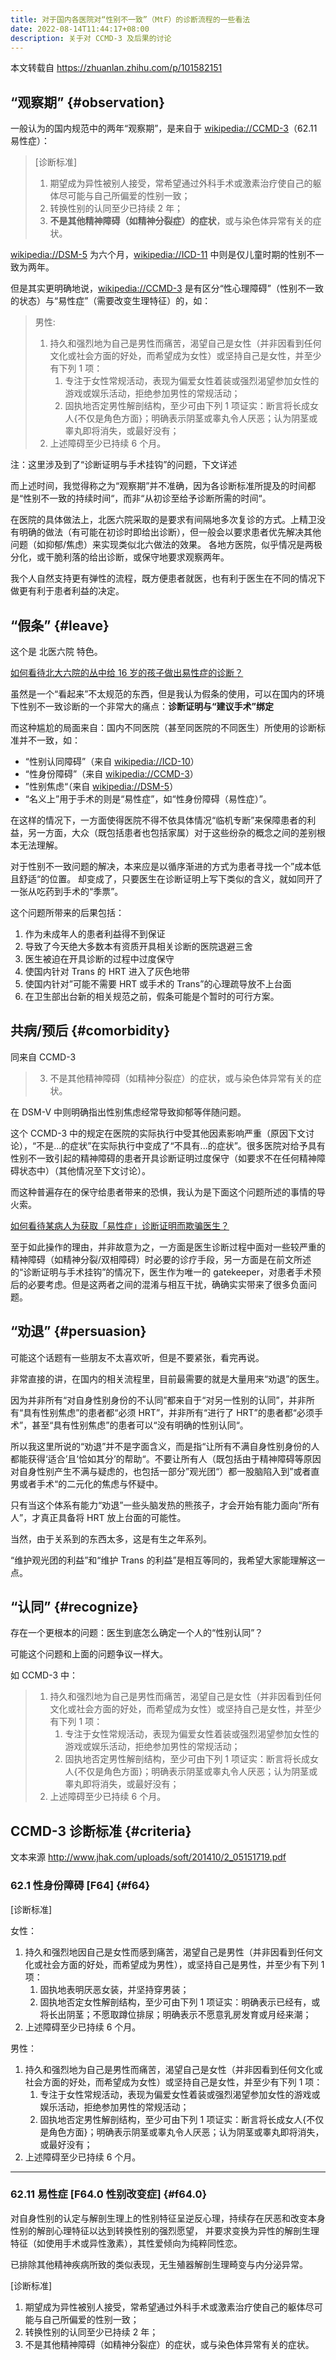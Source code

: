 ```yaml
---
title: 对于国内各医院对“性别不一致”（MtF）的诊断流程的一些看法
date: 2022-08-14T11:44:17+08:00
description: 关于对 CCMD-3 及后果的讨论
---
```


本文转载自 <https://zhuanlan.zhihu.com/p/101582151>

## “观察期” {#observation}

一般认为的国内规范中的两年“观察期”，是来自于 <wikipedia://CCMD-3>（62.11 易性症）：

> \[诊断标准\]
>
> 1. 期望成为异性被别人接受，常希望通过外科手术或激素治疗使自己的躯体尽可能与自己所偏爱的性别一致；
> 1. 转换性别的认同至少已持续 2 年；
> 1. **不是其他精神障碍（如精神分裂症）的症状**，或与染色体异常有关的症状。

<wikipedia://DSM-5> 为六个月，<wikipedia://ICD-11> 中则是仅儿童时期的性别不一致为两年。

但是其实更明确地说，<wikipedia://CCMD-3> 是有区分“性心理障碍”（性别不一致的状态）与“易性症”（需要改变生理特征）的，如：

> 男性:
>
> 1. 持久和强烈地为自己是男性而痛苦，渴望自己是女性（并非因看到任何文化或社会方面的好处，而希望成为女性）或坚持自己是女性，并至少有下列 1 项：
>    1. 专注于女性常规活动，表现为偏爱女性着装或强烈渴望参加女性的游戏或娱乐活动，拒绝参加男性的常规活动；
>    1. 固执地否定男性解剖结构，至少可由下列 1 项证实：断言将长成女人{不仅是角色方面}；明确表示阴茎或睾丸令人厌恶；认为阴茎或睾丸即将消失，或最好没有；
> 1. 上述障碍至少已持续 6 个月。

注：这里涉及到了“诊断证明与手术挂钩”的问题，下文详述

而上述时间，我觉得称之为“观察期”并不准确，因为各诊断标准所提及的时间都是“性别不一致的持续时间“，而非“从初诊至给予诊断所需的时间“。

在医院的具体做法上，北医六院采取的是要求有间隔地多次复诊的方式。上精卫没有明确的做法（有可能在初诊时即给出诊断），但一般会以要求患者优先解决其他问题（如抑郁/焦虑）来实现类似北六做法的效果。
各地方医院，似乎情况是两极分化，或干脆利落的给出诊断，或保守地要求观察两年。

我个人自然支持更有弹性的流程，既方便患者就医，也有利于医生在不同的情况下做更有利于患者利益的决定。

## “假条” {#leave}

这个是 北医六院 特色。

[如何看待北大六院的丛中给 16 岁的孩子做出易性症的诊断？](https://www.zhihu.com/question/320306842)

虽然是一个“看起来”不太规范的东西，但是我认为假条的使用，可以在国内的环境下性别不一致诊断的一个非常大的痛点：**诊断证明与“建议手术”绑定**

而这种尴尬的局面来自：国内不同医院（甚至同医院的不同医生）所使用的诊断标准并不一致，如：

- “性别认同障碍”（来自 <wikipedia://ICD-10>）
- “性身份障碍”（来自 <wikipedia://CCMD-3>）
- ”性别焦虑“（来自 <wikipedia://DSM-5>）
- “名义上”用于手术的则是“易性症”，如“性身份障碍（易性症）”。

在这样的情况下，一方面使得医院不得不依具体情况“临机专断”来保障患者的利益，另一方面，大众（既包括患者也包括家属）对于这些纷杂的概念之间的差别根本无法理解。

对于性别不一致问题的解决，本来应是以循序渐进的方式为患者寻找一个”成本低且舒适“的位置。
却变成了，只要医生在诊断证明上写下类似的含义，就如同开了一张从吃药到手术的“季票”。

这个问题所带来的后果包括：

1. 作为未成年人的患者利益得不到保证
1. 导致了今天绝大多数本有资质开具相关诊断的医院退避三舍
1. 医生被迫在开具诊断的过程中过度保守
1. 使国内针对 Trans 的 HRT 进入了灰色地带
1. 使国内针对”可能不需要 HRT 或手术的 Trans”的心理疏导放不上台面
1. 在卫生部出台新的相关规范之前，假条可能是个暂时的可行方案。

## 共病/预后 {#comorbidity}

同来自 CCMD-3

<!-- markdownlint-disable ol-prefix -->

> 3. 不是其他精神障碍（如精神分裂症）的症状，或与染色体异常有关的症状。

<!-- markdownlint-restore -->

在 DSM-V 中则明确指出性别焦虑经常导致抑郁等伴随问题。

这个 CCMD-3 中的规定在医院的实际执行中受其他因素影响严重（原因下文讨论），“不是...的症状”在实际执行中变成了“不具有...的症状”。很多医院对给予具有性别不一致引起的精神障碍的患者开具诊断证明过度保守（如要求不在任何精神障碍状态中）（其他情况至下文讨论）。

而这种普遍存在的保守给患者带来的恐惧，我认为是下面这个问题所述的事情的导火索。

[如何看待某病人为获取「易性症」诊断证明而欺骗医生？](https://www.zhihu.com/question/267856475)

至于如此操作的理由，并非故意为之，一方面是医生诊断过程中面对一些较严重的精神障碍（如精神分裂/双相障碍）时必要的诊疗手段，另一方面是在前文所述的“诊断证明与手术挂钩”的情况下，医生作为唯一的 gatekeeper，对患者手术预后的必要考虑。但是这两者之间的混淆与相互干扰，确确实实带来了很多负面问题。

## “劝退” {#persuasion}

可能这个话题有一些朋友不太喜欢听，但是不要紧张，看完再说。

非常直接的讲，在国内的相关流程里，目前最需要的就是大量用来“劝退”的医生。

因为并非所有“对自身性别身份的不认同”都来自于“对另一性别的认同”，并非所有“具有性别焦虑”的患者都“必须 HRT”，并非所有“进行了 HRT”的患者都“必须手术”，甚至“具有性别焦虑”的患者可以“没有明确的性别认同“。

所以我这里所说的“劝退”并不是字面含义，而是指“让所有不满自身性别身份的人都能获得‘适合’且‘恰如其分’的帮助“。不要让所有人（既包括由于精神障碍等原因对自身性别产生不满与疑虑的，也包括一部分”观光团“）都一股脑陷入到”或者直男或者手术“的二元化的焦虑与怀疑中。

只有当这个体系有能力“劝退”一些头脑发热的熊孩子，才会开始有能力面向“所有人”，才真正具备将 HRT 放上台面的可能性。

当然，由于关系到的东西太多，这是有生之年系列。

“维护观光团的利益”和“维护 Trans 的利益”是相互等同的，我希望大家能理解这一点。

## “认同” {#recognize}

存在一个更根本的问题：医生到底怎么确定一个人的“性别认同”？

可能这个问题和上面的问题争议一样大。

如 CCMD-3 中：

> 1. 持久和强烈地为自己是男性而痛苦，渴望自己是女性（并非因看到任何文化或社会方面的好处，而希望成为女性）或坚持自己是女性，并至少有下列 1 项：
>    1. 专注于女性常规活动，表现为偏爱女性着装或强烈渴望参加女性的游戏或娱乐活动，拒绝参加男性的常规活动；
>    1. 固执地否定男性解剖结构，至少可由下列 1 项证实：断言将长成女人{不仅是角色方面}；明确表示阴茎或睾丸令人厌恶；认为阴茎或睾丸即将消失，或最好没有；
> 1. 上述障碍至少已持续 6 个月。

## CCMD-3 诊断标准 {#criteria}

文本来源 <http://www.jhak.com/uploads/soft/201410/2_05151719.pdf>

### 62.1 性身份障碍 \[F64] {#f64}

\[诊断标准]

女性：

1. 持久和强烈地因自己是女性而感到痛苦，渴望自己是男性（并非因看到任何文化或社会方面的好处，而希望成为男性），或坚持自己是男性，并至少有下列 1 项：
   1. 固执地表明厌恶女装，并坚持穿男装；
   1. 固执地否定女性解剖结构，至少可由下列 1 项证实：明确表示已经有，或将长出阴茎；不愿取蹲位排尿；明确表示不愿意乳房发育或月经来潮；
1. 上述障碍至少已持续 6 个月。

男性：

1. 持久和强烈地为自己是男性而痛苦，渴望自己是女性（并非因看到任何文化或社会方面的好处，而希望成为女性）或坚持自己是女性，并至少有下列 1 项：
   1. 专注于女性常规活动，表现为偏爱女性着装或强烈渴望参加女性的游戏或娱乐活动，拒绝参加男性的常规活动；
   1. 固执地否定男性解剖结构，至少可由下列 1 项证实：断言将长成女人{不仅是角色方面}；明确表示阴茎或睾丸令人厌恶；认为阴茎或睾丸即将消失，或最好没有；
1. 上述障碍至少已持续 6 个月。

---

### 62.11 易性症 [F64.0 性别改变症] {#f64.0}

对自身性别的认定与解剖生理上的性别特征呈逆反心理，持续存在厌恶和改变本身性别的解剖心理特征以达到转换性别的强烈愿望，
并要求变换为异性的解剖生理特征（如使用手术或异性激素），其性爱倾向为纯粹同性恋。

已排除其他精神疾病所致的类似表现，无生殖器解剖生理畸变与内分泌异常。

\[诊断标准]

1. 期望成为异性被别人接受，常希望通过外科手术或激素治疗使自己的躯体尽可能与自己所偏爱的性别一致；
1. 转换性别的认同至少已持续 2 年；
1. 不是其他精神障碍（如精神分裂症）的症状，或与染色体异常有关的症状。

